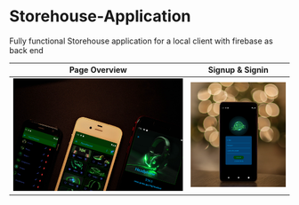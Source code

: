 # Storehouse-Application
Fully functional Storehouse application for a local client with firebase as back end

| Page Overview | Signup & Signin |
|--|--|
| ![Home](assets/images/P2.png) | ![Job Menu](assets/images/P1.png) |
